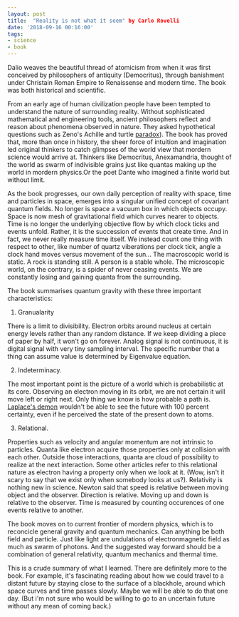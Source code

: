 ```yaml
---
layout: post
title:  "Reality is not what it seem" by Carlo Rovelli
date: '2018-09-16 00:16:00'
tags:
- science
- book
---
```


Dalio weaves the beautiful thread of atomicism from when it was first conceived by philosophers of antiquity (Democritus), through banishment under Christain Roman Empire to Renaissense and modern time. The book was both historical and scientific.  

From an early age of human civilization people have been tempted to understand the nature of surrounding reality. Without sophisticated mathematical and engineering tools, ancient philosophers reflect and reason about phenomena observed in nature. They asked hypothetical questions such as Zeno's Achille and turtle [paradox](https://en.wikipedia.org/wiki/Zeno%27s_paradoxes)). The book has proved that, more than once in history, the sheer force of intuition and imagination led original thinkers to catch glimpses of the world view that mordern science would arrive at. Thinkers like Democritus, Anexamandria, thought of the world as swarm of indivisible grains just like quantas making up the world in mordern physics.Or the poet Dante who imagined a finite world but without limit. 

As the book progresses, our own daily perception of reality with space, time and particles in space, emerges into a singular unified concept of covariant quantum fields. No longer is space a vacuum box in which objects occupy. Space is now mesh of gravitational field which curves nearer to objects. Time is no longer the underlying objective flow by which clock ticks and events unfold. Rather, it is the succession of events that create time. And in fact, we never really measure time itself. We instead count one thing with respect to other, like number of quartz viberations per clock tick, angle a clock hand moves versus movement of the sun... The macroscopic world is static. A rock is standing still. A person is a stable whole. The microscopic world, on the contrary, is a spider of never ceasing events. We are constantly losing and gaining quanta from the surrounding. 

The book summarises quantum gravity with these three important characteristics:

1.  Granualarity

There is a limit to divisibility. Electron orbits around nucleus at certain energy levels rather than any random distance. If we keep dividing a piece of paper by half, it won't go on forever. Analog signal is not continuous, it is digital signal with very tiny sampling interval. The specific number that a thing can assume value is determined by Eigenvalue equation.

2.	Indeterminacy.

The most important point is the picture of a world which is probabilistic at its core. Observing an electron moving in its orbit, we are not certain it will move left or right next. Only thing we know is how probable a path is. [Laplace's demon](https://en.wikipedia.org/wiki/Laplace%27s_demon) wouldn't be able to see the future with 100 percent certainty, even if he perceived the state of the present down to atoms.

3.	Relational.

Properties such as velocity and angular momentum are not intrinsic to particles. Quanta like electron acquire those properties only at collision with each other. Outside those interactions, quanta are cloud of possibility to realize at the next interaction. Some other articles refer to this relational nature as electron having a property only when we look at it. (Wow, isn't it scary to say that we exist only when somebody looks at us?). Relativity is nothing new in science. Newton said that speed is relative between moving object and the observer. Direction is relative. Moving up and down is relative to the observer. Time is measured by counting occurences of one events relative to another.

The book moves on to current frontier of mordern physics, which is to reconcicle general gravity and quantum mechanics. Can anything be both field and particle. Just like light are undulations of electronmagnetic field as much as swarm of photons. And the suggested way forward should be a combination of general relativity, quantum mechanics and thermal time.

This is a crude summary of what I learned. There are definitely more to the book. For example, it's fascinating reading about how we could travel to a distant future by staying close to the surface of a blackhole, around which space curves and time passes slowly. Maybe we will be able to do that one day. (But i'm not sure who would be willing to go to an uncertain future without any mean of coming back.) 
